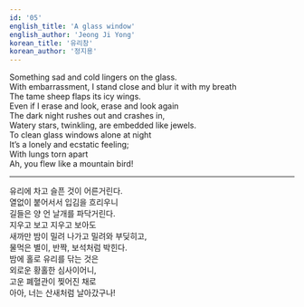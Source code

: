 ```yaml
---
id: '05'
english_title: 'A glass window' 
english_author: 'Jeong Ji Yong'
korean_title: '유리창'
korean_author: '정지용'
---
```


Something sad and cold lingers on the glass.\
With embarrassment, I stand close and blur it with my breath \
The tame sheep flaps its icy wings.\
Even if I erase and look, erase and look again\
The dark night rushes out and crashes in, \
Watery stars, twinkling, are embedded like jewels. \
To clean glass windows alone at night \
It’s a lonely and ecstatic feeling; \
With lungs torn apart \
Ah, you flew like a mountain bird!

---

유리에 차고 슬픈 것이 어른거린다.\
열없이 붙어서서 입김을 흐리우니\
길들은 양 언 날개를 파닥거린다.\
지우고 보고 지우고 보아도\
새까만 밤이 밀려 나가고 밀려와 부딪히고,\
물먹은 별이, 반짝, 보석처럼 박힌다.\
밤에 홀로 유리를 닦는 것은\
외로운 황홀한 심사이어니,\
고운 폐혈관이 찢어진 채로\
아아, 너는 산새처럼 날아갔구나!
